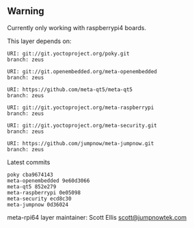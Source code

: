 ## Warning
Currently only working with raspberrypi4 boards.

This layer depends on:

    URI: git://git.yoctoproject.org/poky.git
    branch: zeus

    URI: git://git.openembedded.org/meta-openembedded
    branch: zeus

    URI: https://github.com/meta-qt5/meta-qt5
    branch: zeus

    URI: git://git.yoctoproject.org/meta-raspberrypi
    branch: zeus

    URI: git://git.yoctoproject.org/meta-security.git
    branch: zeus

    URI: https://github.com/jumpnow/meta-jumpnow.git
    branch: zeus

Latest commits

    poky cba9674143
    meta-openembedded 9e60d3066
    meta-qt5 852e279
    meta-raspberrypi 0e05098
    meta-security ecd8c30
    meta-jumpnow 0d36024

meta-rpi64 layer maintainer: Scott Ellis <scott@jumpnowtek.com>
